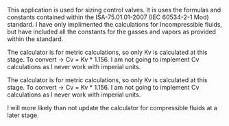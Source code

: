This application is used for sizing control valves. It is uses the formulas and constants contained within the ISA-75.01.01-2007 (IEC 60534-2-1 Mod) standard. I have only implimented the calculations for Incompressible fluids, but have included all the constants for the gasses and vapors as provided within the standard.

The calculator is for metric calculations, so only Kv is calculated at this stage. To convert -> Cv = Kv * 1.156. I am not going to implement Cv calculations as I never work with imperial units.

The calculator is for metric calculations, so only Kv is calculated at this stage. To convert -> Cv = Kv * 1.156. I am not going to implement Cv calculations as I never work with imperial units.

I will more likely than not update the calculator for compressible fluids at a later stage. 
